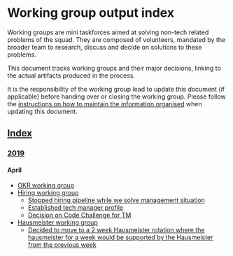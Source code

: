 # Working group output index

Working groups are mini taskforces aimed at solving non-tech related problems of the squad. They are composed of volunteers, mandated by the broader team to research, discuss and decide on solutions to these problems.

This document tracks working groups and their major decisions, linking to the actual artifacts produced in the process.

It is the responsibility of the working group lead to update this document (if applicable) before handing over or closing the working group. Please follow the [instructions on how to maintain the information organised](working_group_output_organisation.md) when updating this document.

## [Index](https://drive.google.com/drive/folders/1r7gBoCtaM2-Qqmc_bhnRCKIMTrb0vWVb)

### [2019](https://drive.google.com/drive/folders/1tNfRk22qncqaRNY1PfoOvjbq53KgvlD5)

#### April

* [OKR working group](https://drive.google.com/drive/folders/1P-3z4a_KUpc90IPHtRKmO84bPKrR87Z_)
* [Hiring working group](https://drive.google.com/drive/folders/1GKtzDQTcsQn0Plo-1KPm1YcZ2gPwUp11)
  * [Stopped hiring pipeline while we solve management situation](https://drive.google.com/open?id=1aRTTGeXP3hj4sIBn0fs0kmQu_6I_8-L4FApmyAGZcwQ)
  * [Established tech manager profile](https://docs.google.com/document/d/1PviLgqyQ5hWqSAadyokC_PnflKnj7qtpmZfkz2xUdw0/edit?usp=sharing)
  * [Decision on Code Challenge for TM](https://docs.google.com/document/d/1eI02T8MERjyoomq71c82SkNEW81ZjQXRSPsFyWuWNFo/edit#)
* [Hausmeister working group](https://drive.google.com/drive/folders/1UernfEylX4bbkys6rOQ72Az0pN0w3U5v)
  * [Decided to move to a 2 week Hausmeister rotation where the hausmeister for a week would be supported by the Hausmeister from the previous week](https://docs.google.com/document/d/1SkgviCRUspFN6hmL2NdAx9iwhzlqKOYqcy8DEtlI1L8/edit?usp=sharing)


